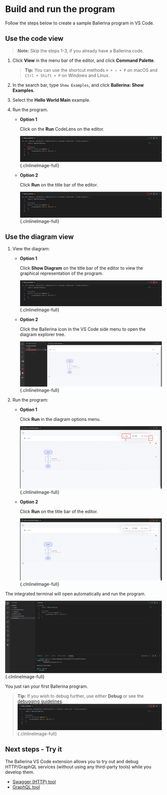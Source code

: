 # Build and run the program

Follow the steps below to create a sample Ballerina program in VS Code. 

## Use the code view

>**Note:** Skip the steps 1-3, if you already have a Ballerina code.
  
1. Click **View** in the menu bar of the editor, and click **Command Palette**.

    >**Tip:** You can use the shortcut methods `⌘ + ↑ + P` on macOS and `Ctrl + Shift + P` on Windows and Linux.

2. In the search bar, type `Show Examples`, and click **Ballerina: Show Examples**.

3. Select the **Hello World Main** example.

4. Run the program.

    - **Option 1**
      
        Click on the **Run** CodeLens on the editor. 
      
        ![Run codeLense](../img/build-and-try/build-and-run/run-code-lense.png){.cInlineImage-full}

    - **Option 2**
    
        Click **Run** on the title bar of the editor.
      
        ![Run button](../img/build-and-try/build-and-run/run-button.png){.cInlineImage-full}

## Use the diagram view
  
1. View the diagram:

    - **Option 1**

        Click **Show Diagram** on the title bar of the editor to view the graphical representation of the program.
        
        ![Show diagram](../img/build-and-try/build-and-run/show-diagram-button.png){.cInlineImage-full}

    - **Option 2**

        Click the Ballerina icon in the VS Code side menu to open the diagram explorer tree.
        
        ![Diagram explorer](../img/build-and-try/build-and-run/diagram-explorer.png){.cInlineImage-full}

2. Run the program:

    - **Option 1**

        Click **Run** in the diagram options menu.

        ![Run diagram button](../img/build-and-try/build-and-run/run-diagram-button.png){.cInlineImage-full}

    - **Option 2**
    
        Click **Run** on the title bar of the editor.

        ![Header button](../img/build-and-try/build-and-run/run-diagram-header-button.png){.cInlineImage-full}

The integrated terminal will open automatically and run the program.

![Run output](../img/build-and-try/build-and-run/run-output.png){.cInlineImage-full}

You just ran your first Ballerina program.

>**Tip:** If you wish to debug further, use either **Debug** or see the [debugging guidelines](../debug-ballerina-code.md).
![Debug button](../img/build-and-try/build-and-run/debug-button.png){.cInlineImage-full}

## Next steps - Try it

The Ballerina VS Code extension allows you to try out and debug HTTP/GraphQL services (without using any third-party tools) while you develop them. 

* [Swagger (HTTP) tool](tryit-tools/try-http-services-in-swagger-view.md)
* [GraphQL tool](tryit-tools/try-graphql-services.md)
